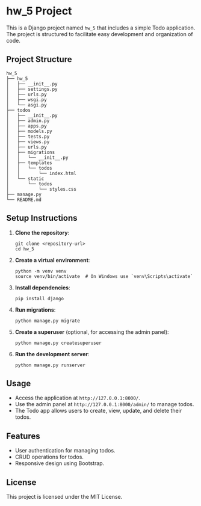 # hw_5 Project

This is a Django project named `hw_5` that includes a simple Todo application. The project is structured to facilitate easy development and organization of code.

## Project Structure

```
hw_5
├── hw_5
│   ├── __init__.py
│   ├── settings.py
│   ├── urls.py
│   ├── wsgi.py
│   └── asgi.py
├── todos
│   ├── __init__.py
│   ├── admin.py
│   ├── apps.py
│   ├── models.py
│   ├── tests.py
│   ├── views.py
│   ├── urls.py
│   ├── migrations
│   │   └── __init__.py
│   ├── templates
│   │   └── todos
│   │       └── index.html
│   └── static
│       └── todos
│           └── styles.css
├── manage.py
└── README.md
```

## Setup Instructions

1. **Clone the repository**:
   ```
   git clone <repository-url>
   cd hw_5
   ```

2. **Create a virtual environment**:
   ```
   python -m venv venv
   source venv/bin/activate  # On Windows use `venv\Scripts\activate`
   ```

3. **Install dependencies**:
   ```
   pip install django
   ```

4. **Run migrations**:
   ```
   python manage.py migrate
   ```

5. **Create a superuser** (optional, for accessing the admin panel):
   ```
   python manage.py createsuperuser
   ```

6. **Run the development server**:
   ```
   python manage.py runserver
   ```

## Usage

- Access the application at `http://127.0.0.1:8000/`.
- Use the admin panel at `http://127.0.0.1:8000/admin/` to manage todos.
- The Todo app allows users to create, view, update, and delete their todos.

## Features

- User authentication for managing todos.
- CRUD operations for todos.
- Responsive design using Bootstrap.

## License

This project is licensed under the MIT License.